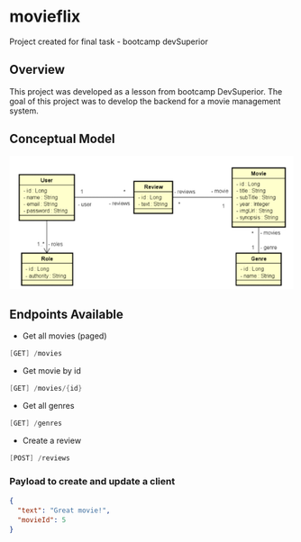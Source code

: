 # movieflix
Project created for final task - bootcamp devSuperior

## Overview
This project was developed as a lesson from bootcamp DevSuperior. The goal of this project was to develop the backend for a movie management system.

## Conceptual Model
![](https://github.com/matheeuspc/projectImages/blob/main/conceptual_model_movieflix.png?raw=true)
## Endpoints Available
  * Get all movies (paged)
  ```java
  [GET] /movies
  ```
  * Get movie by id
  ```java
  [GET] /movies/{id}
  ```
  * Get all genres
  ```java
  [GET] /genres
  ```
  * Create a review
  ```java
  [POST] /reviews
  ```
  
  ### Payload to create and update a client
  ```json
  {
    "text": "Great movie!",
    "movieId": 5
}
  ```
